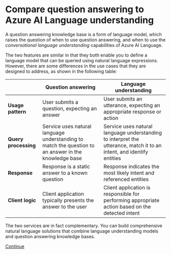 
# 
# Compare question answering to Azure AI Language understanding

A question answering knowledge base is a form of language model, which raises the question of when to use question answering, and when to use the *conversational language understanding* capabilities of Azure AI Language.

The two features are similar in that they both enable you to define a language model that can be queried using natural language expressions. However, there are some differences in the use cases that they are designed to address, as shown in the following table:

|  | Question answering | Language understanding |
| --- | --- | --- |
| **Usage pattern** | User submits a question, expecting an answer | User submits an utterance, expecting an appropriate response or action |
| **Query processing** | Service uses natural language understanding to match the question to an answer in the knowledge base | Service uses natural language understanding to interpret the utterance, match it to an intent, and identify entities |
| **Response** | Response is a static answer to a known question | Response indicates the most likely intent and referenced entities |
| **Client logic** | Client application typically presents the answer to the user | Client application is responsible for performing appropriate action based on the detected intent |

The two services are in fact complementary. You can build comprehensive natural language solutions that combine language understanding models and question answering knowledge bases.

[Continue](/en-us/)

